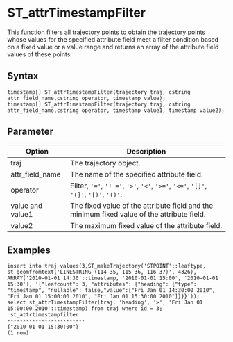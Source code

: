 # ST\_attrTimestampFilter

This function filters all trajectory points to obtain the trajectory points whose values for the specified attribute field meet a filter condition based on a fixed value or a value range and returns an array of the attribute field values of these points.

## Syntax

```
timestamp[] ST_attrTimestampFilter(trajectory traj, cstring attr_field_name,cstring operator, timestamp value);
timestamp[] ST_attrTimestampFilter(trajectory traj, cstring attr_field_name,cstring operator, timestamp value1, timestamp value2);
```

## Parameter

|Option|Description|
|------|-----------|
|traj|The trajectory object.|
|attr\_field\_name|The name of the specified attribute field.|
|operator|Filter, `'='`, `'! ='`, `'>'`, `'<'`, `'>='`, `'<='`, `'[]'`, `'(]'`, `'[)'`, `'()'`.|
|value and value1|The fixed value of the attribute field and the minimum fixed value of the attribute field.|
|value2|The maximum fixed value of the attribute field.|

## Examples

```
insert into traj values(3,ST_makeTrajectory('STPOINT'::leaftype, st_geomfromtext('LINESTRING (114 35, 115 36, 116 37)', 4326), ARRAY['2010-01-01 14:30'::timestamp, '2010-01-01 15:00', '2010-01-01 15:30'], '{"leafcount": 3, "attributes": {"heading": {"type": "timestamp", "nullable": false,"value":["Fri Jan 01 14:30:00 2010", "Fri Jan 01 15:00:00 2010", "Fri Jan 01 15:30:00 2010"]}}}'));
select st_attrTimestampFilter(traj, 'heading', '>', 'Fri Jan 01 15:00:00 2010'::timestamp) from traj where id = 3;
 st_attrtimestampfilter  
------------------------- 
{"2010-01-01 15:30:00"}
(1 row)
```


